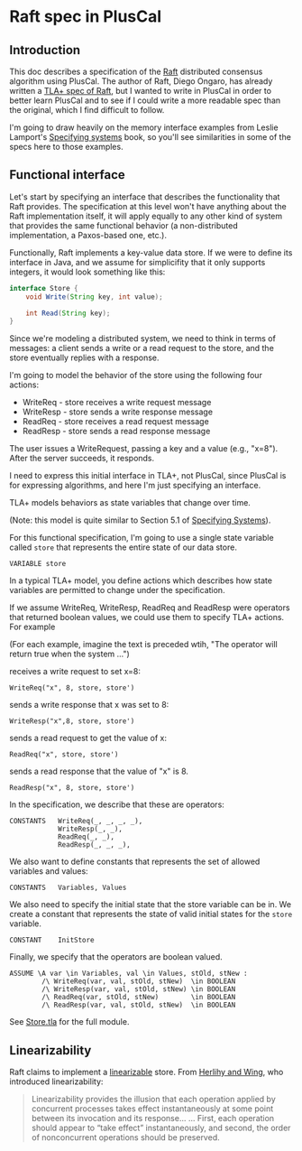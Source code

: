 # Raft spec in PlusCal

## Introduction

This doc describes a specification of the [Raft][raft-website] distributed consensus algorithm
using PlusCal. The author of Raft, Diego Ongaro, has already written a [TLA+ spec
of Raft][raft-tla-spec], but I wanted to write in PlusCal in order to better learn
PlusCal and to see if I could write a more readable spec than the original,
which I find difficult to follow.

I'm going to draw heavily on the memory interface examples from Leslie Lamport's
[Specifying systems][book] book, so you'll see similarities in some of the specs
here to those examples.

[raft-website]: https://raft.github.io/
[raft-tla-spec]: https://github.com/ongardie/raft.tla
[book]: http://lamport.azurewebsites.net/tla/book.html

## Functional interface

Let's start by specifying an interface that describes the functionality
that Raft provides. The specification at this level won't have anything about
the Raft implementation itself, it will apply equally to any other kind of
system that provides the same functional behavior (a non-distributed
implementation, a Paxos-based one, etc.).

Functionally, Raft implements a key-value data store. If we were to define its
interface in Java, and we assume for simplicifity that it only supports
integers, it would look something like this:

```java
interface Store {
    void Write(String key, int value);

    int Read(String key);
}
```

Since we're modeling a distributed system, we need to think in terms of messages: a
client sends a write or a read request to the store, and the store eventually
replies with a response.

I'm going to model the behavior of the store using the following four actions:

* WriteReq - store receives a write request message
* WriteResp - store sends a write response message
* ReadReq - store receives a read request message
* ReadResp - store sends a read response message

The user issues a WriteRequest, passing a key and a value (e.g., "x=8"). After
the server succeeds, it responds.

I need to express this initial interface in TLA+, not PlusCal, since PlusCal is
for expressing algorithms, and here I'm just specifying an interface.

TLA+ models behaviors as state variables that change over time.

(Note: this model is quite similar to Section 5.1 of [Specifying Systems][book]).

For this functional specification, I'm going to use a single state
variable called `store` that represents the entire state of our data store.

```
VARIABLE store
```

In a typical TLA+ model, you define actions which describes how state
variables are permitted to change under the specification.

If we assume WriteReq, WriteResp, ReadReq and ReadResp were operators that
returned boolean values, we could use them to specify TLA+ actions. For example

(For each example, imagine the text is preceded wtih, "The operator will return
true when the system ...")

receives a write request to set x=8:

```
WriteReq("x", 8, store, store')
```

sends a write response that x was set to 8:


```
WriteResp("x",8, store, store')
```

sends a read request to get the value of x:

```
ReadReq("x", store, store')
```

sends a read response that the value of "x" is 8.

```
ReadResp("x", 8, store, store')
```

In the specification, we describe that these are operators:

```
CONSTANTS   WriteReq(_, _, _, _),
            WriteResp(_, _),
            ReadReq(_, _),
            ReadResp(_, _, _),
```

We also want to define constants that represents the set of allowed variables
and values:

```
CONSTANTS   Variables, Values
```

We also need to specify the initial state that the store variable can be in. We
create a constant that represents the state of valid initial states for the
`store` variable.

```
CONSTANT    InitStore
```

Finally, we specify that the operators are boolean valued.

```
ASSUME \A var \in Variables, val \in Values, stOld, stNew :
        /\ WriteReq(var, val, stOld, stNew)  \in BOOLEAN
        /\ WriteResp(var, val, stOld, stNew) \in BOOLEAN
        /\ ReadReq(var, stOld, stNew)        \in BOOLEAN
        /\ ReadResp(var, val, stOld, stNew)  \in BOOLEAN
```


See [Store.tla](Store.tla) for the full module.

## Linearizability

Raft claims to implement a [linearizable][bailis-linearizability] store. From
[Herlihy and Wing][herlihy-linearizability], who introduced linearizability:

> Linearizability provides the illusion that each operation applied by
> concurrent processes takes effect instantaneously at some point between its
> invocation and its response...
> ...
> First, each operation should appear to “take effect” instantaneously, and
> second, the order of nonconcurrent operations should be preserved.



[bailis-linearizability]: http://www.bailis.org/blog/linearizability-versus-serializability/
[herlihy-linearizability]: http://cs.brown.edu/~mph/HerlihyW90/p463-herlihy.pdf
